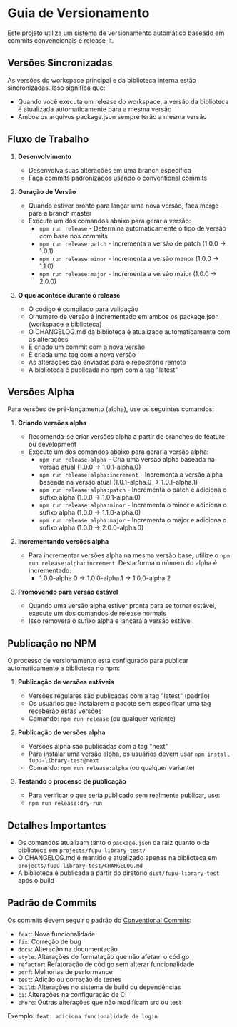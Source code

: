 # Guia de Versionamento

Este projeto utiliza um sistema de versionamento automático baseado em commits convencionais e release-it.

## Versões Sincronizadas

As versões do workspace principal e da biblioteca interna estão sincronizadas. Isso significa que:

- Quando você executa um release do workspace, a versão da biblioteca é atualizada automaticamente para a mesma versão
- Ambos os arquivos package.json sempre terão a mesma versão

## Fluxo de Trabalho

1. **Desenvolvimento**

   - Desenvolva suas alterações em uma branch específica
   - Faça commits padronizados usando o conventional commits

2. **Geração de Versão**

   - Quando estiver pronto para lançar uma nova versão, faça merge para a branch master
   - Execute um dos comandos abaixo para gerar a versão:
     - `npm run release` - Determina automaticamente o tipo de versão com base nos commits
     - `npm run release:patch` - Incrementa a versão de patch (1.0.0 → 1.0.1)
     - `npm run release:minor` - Incrementa a versão menor (1.0.0 → 1.1.0)
     - `npm run release:major` - Incrementa a versão maior (1.0.0 → 2.0.0)

3. **O que acontece durante o release**
   - O código é compilado para validação
   - O número de versão é incrementado em ambos os package.json (workspace e biblioteca)
   - O CHANGELOG.md da biblioteca é atualizado automaticamente com as alterações
   - É criado um commit com a nova versão
   - É criada uma tag com a nova versão
   - As alterações são enviadas para o repositório remoto
   - A biblioteca é publicada no npm com a tag "latest"

## Versões Alpha

Para versões de pré-lançamento (alpha), use os seguintes comandos:

1. **Criando versões alpha**

   - Recomenda-se criar versões alpha a partir de branches de feature ou development
   - Execute um dos comandos abaixo para gerar a versão alpha:
     - `npm run release:alpha` - Cria uma versão alpha baseada na versão atual (1.0.0 → 1.0.1-alpha.0)
     - `npm run release:alpha:increment` - Incrementa a versão alpha baseada na versão atual (1.0.1-alpha.0 → 1.0.1-alpha.1)
     - `npm run release:alpha:patch` - Incrementa o patch e adiciona o sufixo alpha (1.0.0 → 1.0.1-alpha.0)
     - `npm run release:alpha:minor` - Incrementa o minor e adiciona o sufixo alpha (1.0.0 → 1.1.0-alpha.0)
     - `npm run release:alpha:major` - Incrementa o major e adiciona o sufixo alpha (1.0.0 → 2.0.0-alpha.0)

2. **Incrementando versões alpha**

   - Para incrementar versões alpha na mesma versão base, utilize o `npm run release:alpha:increment`. Desta forma o número do alpha é incrementado:
     - 1.0.0-alpha.0 → 1.0.0-alpha.1 → 1.0.0-alpha.2

3. **Promovendo para versão estável**
   - Quando uma versão alpha estiver pronta para se tornar estável, execute um dos comandos de release normais
   - Isso removerá o sufixo alpha e lançará a versão estável

## Publicação no NPM

O processo de versionamento está configurado para publicar automaticamente a biblioteca no npm:

1. **Publicação de versões estáveis**

   - Versões regulares são publicadas com a tag "latest" (padrão)
   - Os usuários que instalarem o pacote sem especificar uma tag receberão estas versões
   - Comando: `npm run release` (ou qualquer variante)

2. **Publicação de versões alpha**

   - Versões alpha são publicadas com a tag "next"
   - Para instalar uma versão alpha, os usuários devem usar `npm install fupu-library-test@next`
   - Comando: `npm run release:alpha` (ou qualquer variante)

3. **Testando o processo de publicação**
   - Para verificar o que seria publicado sem realmente publicar, use:
   - `npm run release:dry-run`

## Detalhes Importantes

- Os comandos atualizam tanto o `package.json` da raiz quanto o da biblioteca em `projects/fupu-library-test/`
- O CHANGELOG.md é mantido e atualizado apenas na biblioteca em `projects/fupu-library-test/CHANGELOG.md`
- A biblioteca é publicada a partir do diretório `dist/fupu-library-test` após o build

## Padrão de Commits

Os commits devem seguir o padrão do [Conventional Commits](https://www.conventionalcommits.org/):

- `feat`: Nova funcionalidade
- `fix`: Correção de bug
- `docs`: Alteração na documentação
- `style`: Alterações de formatação que não afetam o código
- `refactor`: Refatoração de código sem alterar funcionalidade
- `perf`: Melhorias de performance
- `test`: Adição ou correção de testes
- `build`: Alterações no sistema de build ou dependências
- `ci`: Alterações na configuração de CI
- `chore`: Outras alterações que não modificam src ou test

Exemplo: `feat: adiciona funcionalidade de login`
